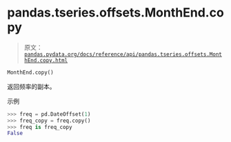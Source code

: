 # pandas.tseries.offsets.MonthEnd.copy

> 原文：[`pandas.pydata.org/docs/reference/api/pandas.tseries.offsets.MonthEnd.copy.html`](https://pandas.pydata.org/docs/reference/api/pandas.tseries.offsets.MonthEnd.copy.html)

```py
MonthEnd.copy()
```

返回频率的副本。

示例

```py
>>> freq = pd.DateOffset(1)
>>> freq_copy = freq.copy()
>>> freq is freq_copy
False 
```
